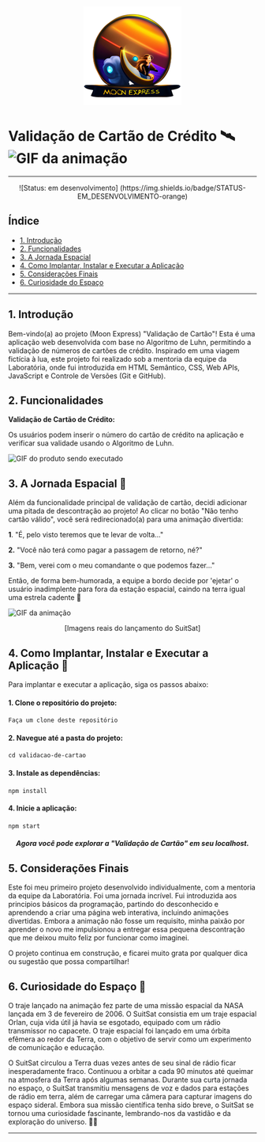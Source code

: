 
<center> <img src = /logoMoon.png >  </center> 

# Validação de Cartão de Crédito 🛰️![GIF da animação](link_para_gif_da_animação.gif)
---
<center> ![Status: em desenvolvimento] (https://img.shields.io/badge/STATUS-EM_DESENVOLVIMENTO-orange) </center>


## Índice
* [1. Introdução](#1-introdução)
* [2. Funcionalidades](#2-funcionalidades)
* [3. A Jornada Espacial](#3-a-jornada-espacial)
* [4. Como Implantar, Instalar e Executar a Aplicação](#4-como-implantar-instalar-e-executar-a-aplicação)
* [5. Considerações Finais](#5-considerações-finais)
* [6. Curiosidade do Espaço](#6-curiosidade-do-espaço)

***

## 1. Introdução
Bem-vindo(a) ao projeto (Moon Express) "Validação de Cartão"! Esta é uma aplicação web desenvolvida com base no Algoritmo de Luhn, permitindo a validação de números de cartões de crédito. Inspirado em uma viagem fictícia à lua, este projeto foi realizado sob a mentoria da equipe da Laboratória, onde fui introduzida em HTML Semântico, CSS, Web APIs, JavaScript e Controle de Versões (Git e GitHub).

## 2. Funcionalidades

**Validação de Cartão de Crédito:** 

Os usuários podem inserir o número do cartão de crédito na aplicação e verificar sua validade usando o Algoritmo de Luhn.

![GIF do produto sendo executado](link_para_gif_do_produto.gif)

## 3. A Jornada Espacial 🚀

Além da funcionalidade principal de validação de cartão, decidi adicionar uma pitada de descontração ao projeto! Ao clicar no botão "Não tenho cartão válido", você será redirecionado(a) para uma animação divertida:


**1**. "É, pelo visto teremos que te levar de volta..."

**2.** "Você não terá como pagar a passagem de retorno, né?"

**3.** "Bem, verei com o meu comandante o que podemos fazer..."

Então, de forma bem-humorada, a equipe a bordo decide por 'ejetar' o usuário inadimplente para fora da estação espacial, caindo na terra igual uma estrela cadente 🌠

![GIF da animação](link_para_gif_da_animação.gif)

<center> [Imagens reais do lançamento do SuitSat] </center>

## 4. Como Implantar, Instalar e Executar a Aplicação 🚀

Para implantar e executar a aplicação, siga os passos abaixo:

#### **1.** Clone o repositório do projeto:
```
Faça um clone deste repositório
```

#### **2.** Navegue até a pasta do projeto:
```
cd validacao-de-cartao
```

#### **3.** Instale as dependências:
```
npm install
```

#### **4.** Inicie a aplicação:
```
npm start
```

<h5>     <center> Agora você pode explorar a "Validação de Cartão" em seu localhost.</center></h5>

## 5. Considerações Finais

Este foi meu primeiro projeto desenvolvido individualmente, com a mentoria da equipe da Laboratória. Foi uma jornada incrível. Fui introduzida aos principios básicos da programação, partindo do desconhecido e aprendendo a criar uma página web interativa, incluindo animações divertidas. Embora a animação não fosse um requisito, minha paixão por aprender o novo me impulsionou a entregar essa pequena descontração que me deixou muito feliz por funcionar como imaginei.

O projeto continua em construção, e ficarei muito grata por qualquer dica ou sugestão que possa compartilhar!

## 6. Curiosidade do Espaço 🌌

O traje lançado na animação fez parte de uma missão espacial da NASA lançada em 3 de fevereiro de 2006. O SuitSat consistia em um traje espacial Orlan, cuja vida útil já havia se esgotado, equipado com um rádio transmissor no capacete. O traje espacial foi lançado em uma órbita efêmera ao redor da Terra, com o objetivo de servir como um experimento de comunicação e educação.

O SuitSat circulou a Terra duas vezes antes de seu sinal de rádio ficar inesperadamente fraco. Continuou a orbitar a cada 90 minutos até queimar na atmosfera da Terra após algumas semanas. Durante sua curta jornada no espaço, o SuitSat transmitiu mensagens de voz e dados para estações de rádio em terra, além de carregar uma câmera para capturar imagens do espaço sideral. Embora sua missão científica tenha sido breve, o SuitSat se tornou uma curiosidade fascinante, lembrando-nos da vastidão e da exploração do universo. 🚀🌌

---



